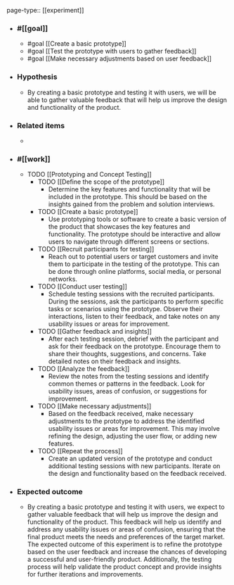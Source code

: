 page-type:: [[experiment]]



  - ### #[[goal]]
    - #goal [[Create a basic prototype]]
    - #goal [[Test the prototype with users to gather feedback]]
    - #goal [[Make necessary adjustments based on user feedback]]
  - ### Hypothesis
    - By creating a basic prototype and testing it with users, we will be able to gather valuable feedback that will help us improve the design and functionality of the product.
  - ### Related items
    - 
  - ### #[[work]]
    - TODO [[Prototyping and Concept Testing]]
      - TODO [[Define the scope of the prototype]]
        - Determine the key features and functionality that will be included in the prototype. This should be based on the insights gained from the problem and solution interviews.
      - TODO [[Create a basic prototype]]
        - Use prototyping tools or software to create a basic version of the product that showcases the key features and functionality. The prototype should be interactive and allow users to navigate through different screens or sections.
      - TODO [[Recruit participants for testing]]
        - Reach out to potential users or target customers and invite them to participate in the testing of the prototype. This can be done through online platforms, social media, or personal networks.
      - TODO [[Conduct user testing]]
        - Schedule testing sessions with the recruited participants. During the sessions, ask the participants to perform specific tasks or scenarios using the prototype. Observe their interactions, listen to their feedback, and take notes on any usability issues or areas for improvement.
      - TODO [[Gather feedback and insights]]
        - After each testing session, debrief with the participant and ask for their feedback on the prototype. Encourage them to share their thoughts, suggestions, and concerns. Take detailed notes on their feedback and insights.
      - TODO [[Analyze the feedback]]
        - Review the notes from the testing sessions and identify common themes or patterns in the feedback. Look for usability issues, areas of confusion, or suggestions for improvement.
      - TODO [[Make necessary adjustments]]
        - Based on the feedback received, make necessary adjustments to the prototype to address the identified usability issues or areas for improvement. This may involve refining the design, adjusting the user flow, or adding new features.
      - TODO [[Repeat the process]]
        - Create an updated version of the prototype and conduct additional testing sessions with new participants. Iterate on the design and functionality based on the feedback received.
  - ### Expected outcome
    - By creating a basic prototype and testing it with users, we expect to gather valuable feedback that will help us improve the design and functionality of the product. This feedback will help us identify and address any usability issues or areas of confusion, ensuring that the final product meets the needs and preferences of the target market. The expected outcome of this experiment is to refine the prototype based on the user feedback and increase the chances of developing a successful and user-friendly product. Additionally, the testing process will help validate the product concept and provide insights for further iterations and improvements.

